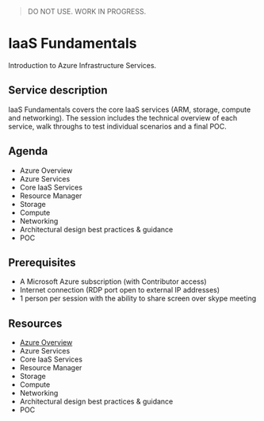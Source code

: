 > DO NOT USE. WORK IN PROGRESS.

# IaaS Fundamentals

Introduction to Azure Infrastructure Services.


## Service description

IaaS Fundamentals covers the core IaaS services (ARM, storage, compute and networking). The session includes the technical overview of each service, walk throughs to test individual scenarios and a final POC.


## Agenda

* Azure Overview
* Azure Services
* Core IaaS Services
* Resource Manager
* Storage 
* Compute
* Networking
* Architectural design best practices & guidance
* POC


## Prerequisites

* A Microsoft Azure subscription (with Contributor access)
* Internet connection (RDP port open to external IP addresses)
* 1 person per session with the ability to share screen over skype meeting


## Resources

* [Azure Overview](azure-overview.md)
* Azure Services
* Core IaaS Services
* Resource Manager
* Storage 
* Compute
* Networking
* Architectural design best practices & guidance
* POC